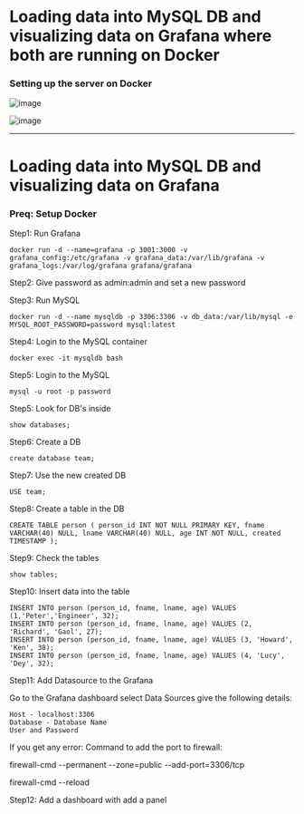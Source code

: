 # Loading data into MySQL DB and visualizing data on Grafana where both are running on Docker 
           
### Setting up the server on Docker

![image](https://github.com/Pavan-1997/Docker_MySQL_Grafana/assets/32020205/f969c2c8-cae4-44b7-b9a9-e3b3fd80c64c)

![image](https://github.com/Pavan-1997/Docker_MySQL_Grafana/assets/32020205/2f37e590-7beb-46ec-9d6e-2926acf1dd1b)

---

# Loading data into MySQL DB and visualizing data on Grafana 

### Preq: Setup Docker


Step1: Run Grafana
```
docker run -d --name=grafana -p 3001:3000 -v grafana_config:/etc/grafana -v grafana_data:/var/lib/grafana -v grafana_logs:/var/log/grafana grafana/grafana
```

Step2: Give password as admin:admin and set a new password


Step3: Run MySQL
```
docker run -d --name mysqldb -p 3306:3306 -v db_data:/var/lib/mysql -e MYSQL_ROOT_PASSWORD=password mysql:latest
```

Step4: Login to the MySQL container
```
docker exec -it mysqldb bash
```

Step5: Login to the MySQL
```
mysql -u root -p password 
```

Step5: Look for DB's inside
```
show databases;
```

Step6: Create a DB
```
create database team;
```

Step7: Use the new created DB
```
USE team;
```

Step8: Create a table in the DB
```
CREATE TABLE person ( person_id INT NOT NULL PRIMARY KEY, fname VARCHAR(40) NULL, lname VARCHAR(40) NULL, age INT NOT NULL, created TIMESTAMP );

```
Step9: Check the tables
```
show tables;
```

Step10: Insert data into the table
```
INSERT INTO person (person_id, fname, lname, age) VALUES (1,'Peter','Engineer', 32);
INSERT INTO person (person_id, fname, lname, age) VALUES (2, 'Richard', 'Gaol', 27);
INSERT INTO person (person_id, fname, lname, age) VALUES (3, 'Howard', 'Ken', 38);
INSERT INTO person (person_id, fname, lname, age) VALUES (4, 'Lucy', 'Dey', 32);
```
Step11: Add Datasource to the Grafana

  Go to the Grafana dashboard select Data Sources give the following details:
```
Host - localhost:3306
Database - Database Name
User and Password 
```
  
   If you get any error: Command to add the port to firewall:
  
   firewall-cmd --permanent --zone=public --add-port=3306/tcp
  
   firewall-cmd --reload


Step12: Add a dashboard with add a panel 
